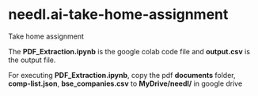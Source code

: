 # needl.ai-take-home-assignment
Take home assignment

The **PDF_Extraction.ipynb** is the google colab code file and **output.csv** is the output file.

For executing **PDF_Extraction.ipynb**, copy the pdf **documents** folder, **comp-list.json**, **bse_companies.csv** to **MyDrive/needl/** in google drive
